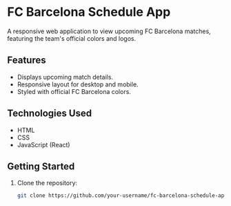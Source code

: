 # FC Barcelona Schedule App

A responsive web application to view upcoming FC Barcelona matches, featuring the team's official colors and logos.

## Features

- Displays upcoming match details.
- Responsive layout for desktop and mobile.
- Styled with official FC Barcelona colors.

## Technologies Used

- HTML
- CSS
- JavaScript (React)

## Getting Started

1. Clone the repository:
   ```bash
   git clone https://github.com/your-username/fc-barcelona-schedule-app.git
